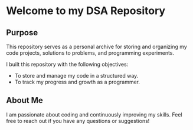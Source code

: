 # Welcome to my DSA Repository

## Purpose

This repository serves as a personal archive for storing and organizing my code projects, solutions to problems, and programming experiments.

I built this repository with the following objectives:
- To store and manage my code in a structured way.
- To track my progress and growth as a programmer.

## About Me

I am passionate about coding and continuously improving my skills. Feel free to reach out if you have any questions or suggestions!

